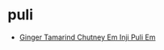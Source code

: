 # puli

 * [Ginger Tamarind Chutney Em Inji Puli Em](../index/g/ginger-tamarind-chutney-em-inji-puli-em-394657.json)
